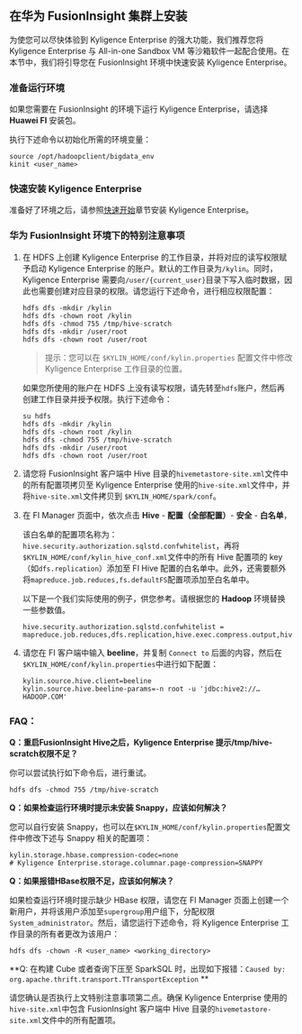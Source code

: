## 在华为 FusionInsight 集群上安装

为使您可以尽快体验到 Kyligence Enterprise 的强大功能，我们推荐您将 Kyligence Enterprise 与 All-in-one Sandbox VM 等沙箱软件一起配合使用。在本节中，我们将引导您在 FusionInsight 环境中快速安装 Kyligence Enterprise。

### 准备运行环境

如果您需要在 FusionInsight 的环境下运行 Kyligence Enterprise，请选择 **Huawei FI** 安装包。

执行下述命令以初始化所需的环境变量：

```shell
source /opt/hadoopclient/bigdata_env
kinit <user_name>
```

### 快速安装 Kyligence Enterprise

准备好了环境之后，请参照[快速开始](../../quickstart/README.md)章节安装 Kyligence Enterprise。

### 华为 FusionInsight 环境下的特别注意事项

1. 在 HDFS 上创建 Kyligence Enterprise 的工作目录，并将对应的读写权限赋予启动 Kyligence Enterprise 的账户。默认的工作目录为`/kylin`。同时，Kyligence Enterprise 需要向`/user/{current_user}`目录下写入临时数据，因此也需要创建对应目录的权限。请您运行下述命令，进行相应权限配置：

   ```shell
   hdfs dfs -mkdir /kylin
   hdfs dfs -chown root /kylin
   hdfs dfs -chmod 755 /tmp/hive-scratch
   hdfs dfs -mkdir /user/root
   hdfs dfs -chown root /user/root
   ```

   > 提示：您可以在 `$KYLIN_HOME/conf/kylin.properties` 配置文件中修改 Kyligence Enterprise 工作目录的位置。

   如果您所使用的账户在 HDFS 上没有读写权限，请先转至`hdfs`账户，然后再创建工作目录并授予权限。执行下述命令：

   ```shell
   su hdfs
   hdfs dfs -mkdir /kylin
   hdfs dfs -chown root /kylin
   hdfs dfs -chmod 755 /tmp/hive-scratch
   hdfs dfs -mkdir /user/root
   hdfs dfs -chown root /user/root
   ```

2. 请您将 FusionInsight 客户端中 Hive 目录的`hivemetastore-site.xml`文件中的所有配置项拷贝至 Kyligence Enterprise 使用的`hive-site.xml`文件中，并将`hive-site.xml`文件拷贝到 `$KYLIN_HOME/spark/conf`。

3. 在 FI Manager 页面中，依次点击 **Hive** - **配置（全部配置）**- **安全** - **白名单**，

   该白名单的配置项名称为：`hive.security.authorization.sqlstd.confwhitelist`，再将`$KYLIN_HOME/conf/kylin_hive_conf.xml`文件中的所有 Hive 配置项的 key（如`dfs.replication`）添加至 FI Hive 配置的白名单中。此外，还需要额外将`mapreduce.job.reduces,fs.defaultFS`配置项添加至白名单中。

   以下是一个我们实际使用的例子，供您参考。请根据您的 **Hadoop** 环境替换一些参数值。

   ```properties
   hive.security.authorization.sqlstd.confwhitelist = mapreduce.job.reduces,dfs.replication,hive.exec.compress.output,hive.auto.convert.join,hive.auto.convert.join.noconditionaltask,hive.auto.convert.join.noconditionaltask.size,mapreduce.map.output.compress.codec,mapreduce.output.fileoutputformat.compress.codec,mapreduce.output.fileoutputformat.compress.type,mapreduce.job.split.metainfo.maxsize,hive.stats.autogather,hive.merge.mapfiles,hive.merge.mapredfiles,mapreduce.job.reduces,fs.defaultFS
   ```

4. 请您在 FI 客户端中输入 **beeline**，并复制 `Connect to` 后面的内容，然后在`$KYLIN_HOME/conf/kylin.properties`中进行如下配置：

   ```properties
   kylin.source.hive.client=beeline
   kylin.source.hive.beeline-params=-n root -u 'jdbc:hive2://…HADOOP.COM'
   ```


### FAQ：
**Q：重启FusionInsight Hive之后，Kyligence Enterprise 提示/tmp/hive-scratch权限不足？**

你可以尝试执行如下命令后，进行重试。

```Shell
hdfs dfs -chmod 755 /tmp/hive-scratch
```

**Q：如果检查运行环境时提示未安装 Snappy，应该如何解决？**

您可以自行安装 Snappy，也可以在`$KYLIN_HOME/conf/kylin.properties`配置文件中修改下述与 Snappy 相关的配置项：

```properties
kylin.storage.hbase.compression-codec=none
# Kyligence Enterprise.storage.columnar.page-compression=SNAPPY
```

**Q：如果报错HBase权限不足，应该如何解决？**

如果检查运行环境时提示缺少 HBase 权限，请您在 FI Manager 页面上创建一个新用户，并将该用户添加至`supergroup`用户组下，分配权限`System_administrator`。然后，请您运行下述命令，将 Kyligence Enterprise 工作目录的所有者更改为该用户：

```shell
hdfs dfs -chown -R <user_name> <working_directory>
```

**Q: 在构建 Cube 或者查询下压至 SparkSQL 时，出现如下报错：`Caused by: org.apache.thrift.transport.TTransportException` **

请您确认是否执行上文特别注意事项第二点。确保 Kyligence Enterprise 使用的`hive-site.xml`中包含 FusionInsight 客户端中 Hive 目录的`hivemetastore-site.xml`文件中的所有配置项。
